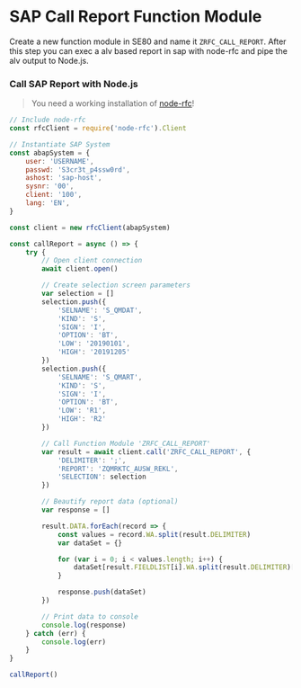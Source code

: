 # SAP Call Report Function Module

Create a new function module in SE80 and name it `ZRFC_CALL_REPORT`. After this step you can exec a alv based report in sap with node-rfc and pipe the alv output to Node.js.

### Call SAP Report with Node.js

> You need a working installation of [node-rfc](https://github.com/SAP/node-rfc)!

```javascript
// Include node-rfc
const rfcClient = require('node-rfc').Client

// Instantiate SAP System
const abapSystem = {
	user: 'USERNAME',
	passwd: 'S3cr3t_p4ssw0rd',
	ashost: 'sap-host',
	sysnr: '00',
	client: '100',
	lang: 'EN',
}

const client = new rfcClient(abapSystem)

const callReport = async () => {
	try {
		// Open client connection
		await client.open()

		// Create selection screen parameters
		var selection = []
		selection.push({
			'SELNAME': 'S_QMDAT',
			'KIND': 'S',
			'SIGN': 'I',
			'OPTION': 'BT',
			'LOW': '20190101',
			'HIGH': '20191205'
		})
		selection.push({
			'SELNAME': 'S_QMART',
			'KIND': 'S',
			'SIGN': 'I',
			'OPTION': 'BT',
			'LOW': 'R1',
			'HIGH': 'R2'
		})

		// Call Function Module 'ZRFC_CALL_REPORT'
		var result = await client.call('ZRFC_CALL_REPORT', {
			'DELIMITER': ';',
			'REPORT': 'ZQMRKTC_AUSW_REKL',
			'SELECTION': selection
		})

		// Beautify report data (optional)
		var response = []

		result.DATA.forEach(record => {
			const values = record.WA.split(result.DELIMITER)
			var dataSet = {}

			for (var i = 0; i < values.length; i++) {
				dataSet[result.FIELDLIST[i].WA.split(result.DELIMITER)[0]] = values[i]
			}

			response.push(dataSet)
		})

		// Print data to console
		console.log(response)
	} catch (err) {
		console.log(err)
	}
}

callReport()
```
